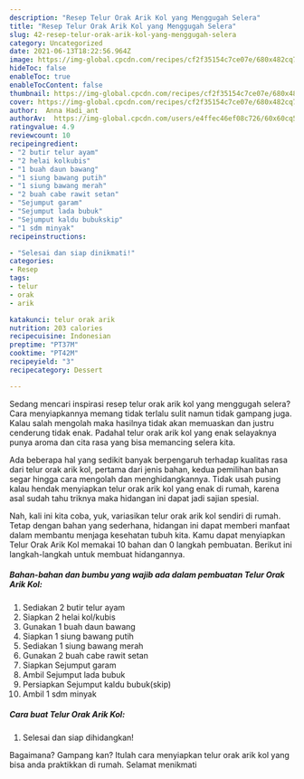 ```yaml
---
description: "Resep Telur Orak Arik Kol yang Menggugah Selera"
title: "Resep Telur Orak Arik Kol yang Menggugah Selera"
slug: 42-resep-telur-orak-arik-kol-yang-menggugah-selera
category: Uncategorized
date: 2021-06-13T18:22:56.964Z
image: https://img-global.cpcdn.com/recipes/cf2f35154c7ce07e/680x482cq70/telur-orak-arik-kol-foto-resep-utama.jpg
hideToc: false
enableToc: true
enableTocContent: false
thumbnail: https://img-global.cpcdn.com/recipes/cf2f35154c7ce07e/680x482cq70/telur-orak-arik-kol-foto-resep-utama.jpg
cover: https://img-global.cpcdn.com/recipes/cf2f35154c7ce07e/680x482cq70/telur-orak-arik-kol-foto-resep-utama.jpg
author:  Anna Hadi_ant
authorAv:  https://img-global.cpcdn.com/users/e4ffec46ef08c726/60x60cq50/avatar.jpg
ratingvalue: 4.9
reviewcount: 10
recipeingredient:
- "2 butir telur ayam"
- "2 helai kolkubis"
- "1 buah daun bawang"
- "1 siung bawang putih"
- "1 siung bawang merah"
- "2 buah cabe rawit setan"
- "Sejumput garam"
- "Sejumput lada bubuk"
- "Sejumput kaldu bubukskip"
- "1 sdm minyak"
recipeinstructions:

- "Selesai dan siap dinikmati!"
categories:
- Resep
tags:
- telur
- orak
- arik

katakunci: telur orak arik 
nutrition: 203 calories
recipecuisine: Indonesian
preptime: "PT37M"
cooktime: "PT42M"
recipeyield: "3"
recipecategory: Dessert

---
```



Sedang mencari inspirasi resep telur orak arik kol yang menggugah selera? Cara menyiapkannya memang tidak terlalu sulit namun tidak gampang juga. Kalau salah mengolah maka hasilnya tidak akan memuaskan dan justru cenderung tidak enak. Padahal telur orak arik kol yang enak selayaknya punya aroma dan cita rasa yang bisa memancing selera kita.




Ada beberapa hal yang sedikit banyak berpengaruh terhadap kualitas rasa dari telur orak arik kol, pertama dari jenis bahan, kedua pemilihan bahan segar hingga cara mengolah dan menghidangkannya. Tidak usah pusing kalau hendak menyiapkan telur orak arik kol yang enak di rumah, karena asal sudah tahu triknya maka hidangan ini dapat jadi sajian spesial.


Nah, kali ini kita coba, yuk, variasikan telur orak arik kol sendiri di rumah. Tetap dengan bahan yang sederhana, hidangan ini dapat memberi manfaat dalam membantu menjaga kesehatan tubuh kita. Kamu dapat menyiapkan Telur Orak Arik Kol memakai 10 bahan dan 0 langkah pembuatan. Berikut ini langkah-langkah untuk membuat hidangannya.

<!--inarticleads1-->

##### Bahan-bahan dan bumbu yang wajib ada dalam pembuatan Telur Orak Arik Kol:

1. Sediakan 2 butir telur ayam
1. Siapkan 2 helai kol/kubis
1. Gunakan 1 buah daun bawang
1. Siapkan 1 siung bawang putih
1. Sediakan 1 siung bawang merah
1. Gunakan 2 buah cabe rawit setan
1. Siapkan Sejumput garam
1. Ambil Sejumput lada bubuk
1. Persiapkan Sejumput kaldu bubuk(skip)
1. Ambil 1 sdm minyak




<!--inarticleads2-->

##### Cara buat Telur Orak Arik Kol:


1. Selesai dan siap dihidangkan!



Bagaimana? Gampang kan? Itulah cara menyiapkan telur orak arik kol yang bisa anda praktikkan di rumah. Selamat menikmati
